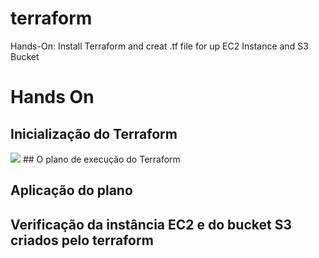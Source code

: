 # terraform
Hands-On: Install Terraform and creat .tf file for up EC2 Instance and S3 Bucket

# Hands On
## Inicialização do Terraform
<img src="images/terraform_init.png"/>
## O plano de execução do Terraform

## Aplicação do plano

## Verificação da instância EC2 e do bucket S3 criados pelo terraform
